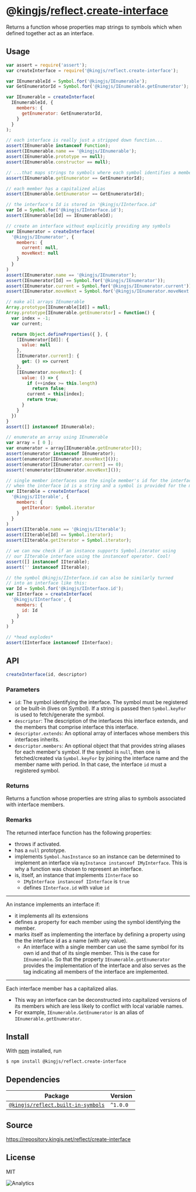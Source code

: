 # @[kingjs][@kingjs]/[reflect][ns0].[create-interface][ns1]
Returns a function whose properties map strings to symbols which when defined together act as an interface.
## Usage
```js
var assert = require('assert');
var createInterface = require('@kingjs/reflect.create-interface');

var IEnumerableId = Symbol.for('@kingjs/IEnumerable');
var GetEnumeratorId = Symbol.for('@kingjs/IEnumerable.getEnumerator');

var IEnumerable = createInterface(
  IEnumerableId, {
    members: { 
      getEnumerator: GetEnumeratorId,
    }
  }
);

// each interface is really just a stripped down function...
assert(IEnumerable instanceof Function);
assert(IEnumerable.name == '@kingjs/IEnumerable');
assert(IEnumerable.prototype == null);
assert(IEnumerable.constructor == null);

// ...that maps strings to symbols where each symbol identifies a member
assert(IEnumerable.getEnumerator == GetEnumeratorId);

// each member has a capitalized alias
assert(IEnumerable.GetEnumerator == GetEnumeratorId);

// the interface's Id is stored in '@kingjs/IInterface.id'
var Id = Symbol.for('@kingjs/IInterface.id');
assert(IEnumerable[Id] == IEnumerableId);

// create an interface without explicitly providing any symbols
var IEnumerator = createInterface(
  '@kingjs/IEnumerator', {
    members: {
      current: null,
      moveNext: null
    }
  }
)
assert(IEnumerator.name == '@kingjs/IEnumerator');
assert(IEnumerator[Id] == Symbol.for('@kingjs/IEnumerator'));
assert(IEnumerator.current = Symbol.for('@kingjs/IEnumerator.current'));
assert(IEnumerator.moveNext = Symbol.for('@kingjs/IEnumerator.moveNext'));

// make all arrays IEnumerable
Array.prototype[IEnumerable[Id]] = null;
Array.prototype[IEnumerable.getEnumerator] = function() {
  var index = -1;
  var current;

  return Object.defineProperties({ }, {
    [IEnumerator[Id]]: { 
      value: null 
    },
    [IEnumerator.current]: { 
      get: () => current 
    },
    [IEnumerator.moveNext]: { 
      value: () => {
        if (++index >= this.length)
          return false;
        current = this[index];
        return true;
      }
    }
  })
}
assert([] instanceof IEnumerable);

// enumerate an array using IEnumerable
var array = [ 0 ];
var enumerator = array[IEnumerable.getEnumerator]();
assert(enumerator instanceof IEnumerator);
assert(enumerator[IEnumerator.moveNext]());
assert(enumerator[IEnumerator.current] == 0);
assert(!enumerator[IEnumerator.moveNext]());

// single member interfaces use the single member's id for the interface id
// when the interface id is a string and a symbol is provided for the member
var IIterable = createInterface(
  '@kingjs/IIterable', {
    members: { 
      getIterator: Symbol.iterator 
    }
  }
)
assert(IIterable.name == '@kingjs/IIterable');
assert(IIterable[Id] == Symbol.iterator);
assert(IIterable.getIterator = Symbol.iterator);

// we can now check if an instance supports Symbol.iterator using
// our IIterable interface using the instanceof operator. Cool!
assert([] instanceof IIterable);
assert('' instanceof IIterable);

// the symbol @kingjs/IInterface.id can also be similarly turned 
// into an interface like this:
var Id = Symbol.for('@kingjs/IInterface.id');
var IInterface = createInterface(
  '@kingjs/IInterface', {
    members: {
      id: Id
    }
  }
)

// *head explodes*
assert(IInterface instanceof IInterface);
```

## API
```ts
createInterface(id, descriptor)
```

### Parameters
- `id`: The symbol identifying the interface. The symbol must be registered or be built-in (lives on Symbol). If a string is passed then `Symbol.keyFor` is used to fetch/generate the symbol.
- `descriptor`: The description of the interfaces this interface extends, and the members that comprise interface this interface.
- `descriptor.extends`: An optional array of interfaces whose members this interfaces inherits.
- `descriptor.members`: An optional object that that provides string aliases for each member's symbol. If the symbol is `null`, then one is fetched/created via `Symbol.keyFor` by joining the interface name and the member name with period. In that case, the  interface `id` must a registered symbol.
### Returns
Returns a function whose properties are string alias to symbols associated with  interface members.
### Remarks
The returned interface function has the following properties:
- throws if activated.
- has a `null` prototype.
- implements `Symbol.hasInstance` so an instance can be determined to  implement an interface via `myInstance instanceof IMyInterface`. This is why a function was chosen to represent an interface.
- is, itself, an instance that implements `IInterface` so
  - `IMyInterface instanceof IInterface` is `true`
  - defines `IInterface.id` with value `id`
---
An instance implements an interface if:
- it implements all its extensions
- defines a property for each member using the symbol identifying the member.
- marks itself as implementing the interface by defining a property  using the the interface id as a name (with any value).
  - An interface with a single member can use the same symbol for its own id and that of its single member. This is the case for `IEnumerable`. So that the property `IEnumerable.getEnumerator` provides the implementation of the interface and  also serves as the tag indicating all members of the interface are implemented.
---
Each interface member has a capitalized alias.
- This way an interface can be deconstructed into capitalized versions of its members which are less likely to conflict with local variable names.
- For example, `IEnumerable.GetEnumerator` is an alias of  `IEnumerable.getEnumerator`.

## Install
With [npm](https://npmjs.org/) installed, run
```
$ npm install @kingjs/reflect.create-interface
```
## Dependencies
|Package|Version|
|---|---|
|[`@kingjs/reflect.built-in-symbols`](https://www.npmjs.com/package/@kingjs/reflect.built-in-symbols)|`^1.0.0`|
## Source
https://repository.kingjs.net/reflect/create-interface
## License
MIT

![Analytics](https://analytics.kingjs.net/reflect/create-interface)

[@kingjs]: https://www.npmjs.com/package/kingjs
[ns0]: https://www.npmjs.com/package/@kingjs/reflect
[ns1]: https://www.npmjs.com/package/@kingjs/reflect.create-interface
